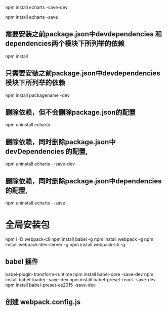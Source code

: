 npm install echarts -save-dev

npm install echarts -save
## 需要安装之前package.json中devdependencies 和 dependencies两个模块下所列举的依赖
npm install
## 只需要安装之前package.json中devdependencies 模块下所列举的依赖
npm install packagename -dev

## 删除依赖，但不会删除package.json的配置
npm uninstall echarts
## 删除依赖，同时删除package.json中devDependencies 的配置,

npm uninstall echarts  --save-dev
## 删除依赖，同时删除package.json中dependencies 的配置,
npm uninstall echarts --save

# 全局安装包
npm i -D webpack-cli
npm install babel -g
npm install webpack -g
npm install webpack-dev-server -g
npm install webpack-cli -g

## babel 插件
babel-plugin-transform-runtime
npm install babel-core -save-dev
npm install babel-loader -save-dev
npm install babel-preset-react -save-dev
npm install babel-preset-es2015 -save-dev

## 创建 webpack.config.js


